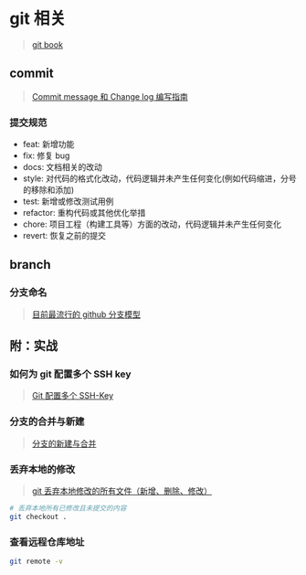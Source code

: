 # git 相关
> [git book](https://git-scm.com/book/zh/v2)
## commit
> [Commit message 和 Change log 编写指南](https://www.ruanyifeng.com/blog/2016/01/commit_message_change_log.html)

### 提交规范

- feat: 新增功能
- fix: 修复 bug
- docs: 文档相关的改动
- style: 对代码的格式化改动，代码逻辑并未产生任何变化(例如代码缩进，分号的移除和添加)
- test: 新增或修改测试用例
- refactor: 重构代码或其他优化举措
- chore: 项目工程（构建工具等）方面的改动，代码逻辑并未产生任何变化
- revert: 恢复之前的提交

## branch
### 分支命名
> [目前最流行的 github 分支模型](https://guides.github.com/introduction/flow/)



## 附：实战
### 如何为 git 配置多个 SSH key
> [Git 配置多个 SSH-Key](https://gitee.com/help/articles/4229#article-header0)

### 分支的合并与新建
> [分支的新建与合并](https://git-scm.com/book/zh/v2/Git-%E5%88%86%E6%94%AF-%E5%88%86%E6%94%AF%E7%9A%84%E6%96%B0%E5%BB%BA%E4%B8%8E%E5%90%88%E5%B9%B6)

### 丢弃本地的修改

> [git 丢弃本地修改的所有文件（新增、删除、修改）](https://blog.csdn.net/leedaning/article/details/51304690)

```bash
# 丢弃本地所有已修改且未提交的内容
git checkout .
```

### 查看远程仓库地址

```bash
git remote -v
```